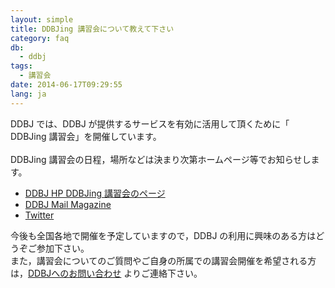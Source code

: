```yaml
---
layout: simple
title: DDBJing 講習会について教えて下さい
category: faq
db:
  - ddbj
tags: 
  - 講習会
date: 2014-06-17T09:29:55
lang: ja
---
```




DDBJ では、DDBJ が提供するサービスを有効に活用して頂くために「 DDBJing 講習会」を開催しています。<br><br>DDBJing 講習会の日程，場所などは決まり次第ホームページ等でお知らせします。<br>
<ul>
  <li><a href="/activities/index.html">DDBJ HP DDBJing 講習会のページ</a></li>
  <li><a href="/subscribe-ddbj.html">DDBJ Mail Magazine </a></li>
  <li><a href="https://twitter.com/DDBJ_topics">Twitter </a></li>
</ul>今後も全国各地で開催を予定していますので，DDBJ の利用に興味のある方はどうぞご参加下さい。<br>また，講習会についてのご質問やご自身の所属での講習会開催を希望される方は，<a href="/contact-ddbj.html#to-ddbj">DDBJへのお問い合わせ</a> よりご連絡下さい。
